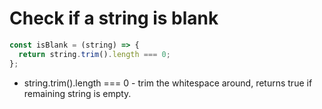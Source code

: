# Check if a string is blank

```javascript
const isBlank = (string) => {
  return string.trim().length === 0;
};
```

- string.trim().length === 0 - trim the whitespace around, returns true if remaining string is empty.
